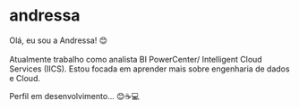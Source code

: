 # andressa
Olá, eu sou a Andressa! 😊 
<br> </br> 
Atualmente trabalho como analista BI PowerCenter/ Intelligent Cloud Services (IICS). 
Estou focada em aprender mais sobre engenharia de dados e Cloud.

Perfil em desenvolvimento... 😊☕💻
